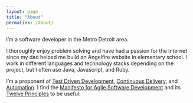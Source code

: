 ```yaml
---
layout: page
title: "About"
permalink: /about/
---
```


I’m a software developer in the Metro Detroit area.

I thoroughly enjoy problem solving and have had a passion for the internet since my dad helped me build an Angelfire website in elementary school. I work in different languages and technology stacks depending on the project, but I often use Java, Javascript, and Ruby.

I’m a proponent of [Test Driven Development](https://en.wikipedia.org/wiki/Test-driven_development), [Continuous Delivery](https://continuousdelivery.com/), and [Automation](https://queue.acm.org/detail.cfm?id=3197520). I find the [Manifesto for Agile Software Development](https://agilemanifesto.org/) and its [Twelve Principles](https://agilemanifesto.org/principles.html) to be useful.
